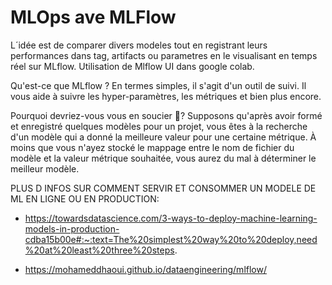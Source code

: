 # MLOps ave MLFlow

L´idée est de comparer divers modeles tout en registrant leurs performances dans tag, artifacts ou parametres en le visualisant en temps réel sur MLflow.
Utilisation de Mlflow UI dans google colab.

Qu'est-ce que MLflow ?
En termes simples, il s'agit d'un outil de suivi. Il vous aide à suivre les hyper-paramètres, les métriques et bien plus encore.

Pourquoi devriez-vous vous en soucier 🤔?
Supposons qu'après avoir formé et enregistré quelques modèles pour un projet, vous êtes à la recherche d'un modèle qui a donné la meilleure valeur pour une certaine métrique. À moins que vous n'ayez stocké le mappage entre le nom de fichier du modèle et la valeur métrique souhaitée, vous aurez du mal à déterminer le meilleur modèle.

PLUS D INFOS SUR COMMENT SERVIR ET CONSOMMER UN MODELE DE ML EN LIGNE OU EN PRODUCTION:

- https://towardsdatascience.com/3-ways-to-deploy-machine-learning-models-in-production-cdba15b00e#:~:text=The%20simplest%20way%20to%20deploy,need%20at%20least%20three%20steps.

- https://mohameddhaoui.github.io/dataengineering/mlflow/
